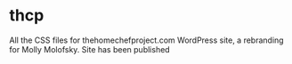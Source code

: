 # thcp
All the CSS files for thehomechefproject.com WordPress site, a rebranding for Molly Molofsky.
Site has been published
